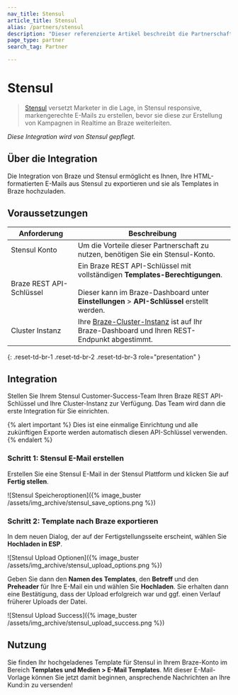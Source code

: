 ```yaml
---
nav_title: Stensul
article_title: Stensul
alias: /partners/stensul
description: "Dieser referenzierte Artikel beschreibt die Partnerschaft zwischen Braze und Stensul, einer E-Mail-Plattform für Unternehmen, die es Ihnen erlaubt, auf allen Kanälen einfach mobile, responsive E-Mail-Templates zu erstellen."
page_type: partner
search_tag: Partner

---
```


# Stensul

> [Stensul](https://stensul.com/) versetzt Marketer in die Lage, in Stensul responsive, markengerechte E-Mails zu erstellen, bevor sie diese zur Erstellung von Kampagnen in Realtime an Braze weiterleiten.

_Diese Integration wird von Stensul gepflegt._

## Über die Integration

Die Integration von Braze und Stensul ermöglicht es Ihnen, Ihre HTML-formatierten E-Mails aus Stensul zu exportieren und sie als Templates in Braze hochzuladen.

## Voraussetzungen

| Anforderung | Beschreibung |
| ------------| ----------- |
| Stensul Konto | Um die Vorteile dieser Partnerschaft zu nutzen, benötigen Sie ein Stensul-Konto. |
| Braze REST API-Schlüssel | Ein Braze REST API-Schlüssel mit vollständigen **Templates-Berechtigungen**. <br><br> Dieser kann im Braze-Dashboard unter **Einstellungen** > **API-Schlüssel** erstellt werden. |
| Cluster Instanz | Ihre [Braze-Cluster-Instanz]({{site.baseurl}}/api/basics/#endpoints) ist auf Ihr Braze-Dashboard und Ihren REST-Endpunkt abgestimmt.  |
{: .reset-td-br-1 .reset-td-br-2 .reset-td-br-3 role="presentation" }

## Integration

Stellen Sie Ihrem Stensul Customer-Success-Team Ihren Braze REST API-Schlüssel und Ihre Cluster-Instanz zur Verfügung. Das Team wird dann die erste Integration für Sie einrichten.

{% alert important %}
Dies ist eine einmalige Einrichtung und alle zukünftigen Exporte werden automatisch diesen API-Schlüssel verwenden.
{% endalert %}

### Schritt 1: Stensul E-Mail erstellen

Erstellen Sie eine Stensul E-Mail in der Stensul Plattform und klicken Sie auf **Fertig stellen**.

![Stensul Speicheroptionen]({% image_buster /assets/img_archive/stensul_save_options.png %})

### Schritt 2: Template nach Braze exportieren
In dem neuen Dialog, der auf der Fertigstellungsseite erscheint, wählen Sie **Hochladen in ESP**.

![Stensul Upload Optionen]({% image_buster /assets/img_archive/stensul_upload_options.png %})

Geben Sie dann den **Namen des Templates**, den **Betreff** und den **Preheader** für Ihre E-Mail ein und wählen Sie **Hochladen**. Sie erhalten dann eine Bestätigung, dass der Upload erfolgreich war und ggf. einen Verlauf früherer Uploads der Datei.

![Stensul Upload Success]({% image_buster /assets/img_archive/stensul_upload_success.png %})

## Nutzung

Sie finden Ihr hochgeladenes Template für Stensul in Ihrem Braze-Konto im Bereich **Templates und Medien > E-Mail Templates**. Mit dieser E-Mail-Vorlage können Sie jetzt damit beginnen, ansprechende Nachrichten an Ihre Kund:in zu versenden!


[1]: {{site.baseurl}}/user_guide/message_building_by_channel/email/creating_an_email_template/

